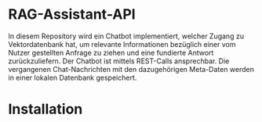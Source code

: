 # RAG-Assistant-API

In diesem Repository wird ein Chatbot implementiert, welcher Zugang zu Vektordatenbank hat, um relevante 
Informationen bezüglich einer vom Nutzer gestellten Anfrage zu ziehen und eine fundierte Antwort zurückzuliefern.
Der Chatbot ist mittels REST-Calls ansprechbar. Die vergangenen Chat-Nachrichten mit den dazugehörigen Meta-Daten 
werden in einer lokalen Datenbank gespeichert.


# Installation




